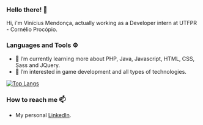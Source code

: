 ###  Hello there! 👋

Hi, i'm Vinícius Mendonça, actually working as a Developer intern at UTFPR - Cornélio Procópio.

###  Languages and Tools ⚙️

- 🌱 I’m currently learning more about PHP, Java, Javascript, HTML, CSS, Sass and JQuery.
- 👀 I’m interested in game development and all types of technologies.

[![Top Langs](https://github-readme-stats.vercel.app/api/top-langs/?username=VinnenLM&layout=compact)](https://github.com/anuraghazra/github-readme-stats)

###  How to reach me 📫

- My personal <a href="https://www.linkedin.com/in/vinicius-lima-mendonca/">LinkedIn</a>.

<!---
VinnenLM/VinnenLM is a ✨ special ✨ repository because its `README.md` (this file) appears on your GitHub profile.
You can click the Preview link to take a look at your changes.
--->
